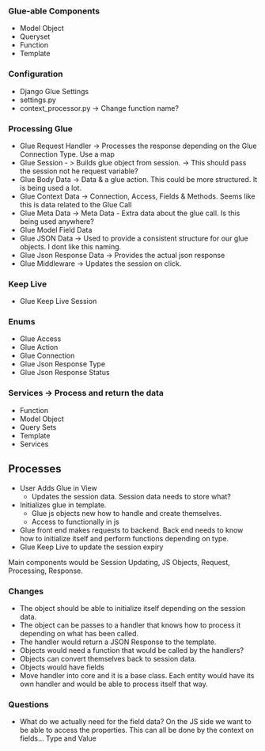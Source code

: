 ### Glue-able Components
- Model Object
- Queryset 
- Function 
- Template

### Configuration 
- Django Glue Settings
- settings.py
- context_processor.py -> Change function name? 

### Processing Glue
- Glue Request Handler -> Processes the response depending on the Glue Connection Type. Use a map
- Glue Session - > Builds glue object from session. -> This should pass the session not he request variable?
- Glue Body Data -> Data & a glue action. This could be more structured. It is being used a lot.
- Glue Context Data -> Connection, Access, Fields & Methods. Seems like this is data related to the Glue Call
- Glue Meta Data -> Meta Data - Extra data about the glue call. Is this being used anywhere?
- Glue Model Field Data
- Glue JSON Data -> Used to provide a consistent structure for our glue objects. I dont like this naming. 
- Glue Json Response Data -> Provides the actual json response 
- Glue Middleware -> Updates the session on click.

### Keep Live
- Glue Keep Live Session

### Enums
- Glue Access
- Glue Action 
- Glue Connection 
- Glue Json Response Type
- Glue Json Response Status

### Services -> Process and return the data
- Function
- Model Object
- Query Sets
- Template 
- Services 


## Processes
- User Adds Glue in View
  - Updates the session data. Session data needs to store what?
- Initializes glue in template.
  - Glue js objects new how to handle and create themselves. 
  - Access to functionally in js
- Glue front end makes requests to backend. Back end needs to know how to initialize itself and perform functions depending on type.
- Glue Keep Live to update the session expiry

Main components would be Session Updating, JS Objects, Request, Processing, Response.

### Changes
- The object should be able to initialize itself depending on the session data. 
- The object can be passes to a handler that knows how to process it depending on what has been called.
- The handler would return a JSON Response to the template. 
- Objects would need a function that would be called by the handlers?
- Objects can convert themselves back to session data.
- Objects would have fields 
- Move handler into core and it is a base class. Each entity would have its own handler and would be able to process itself that way.

### Questions
- What do we actually need for the field data? On the JS side we want to be able to access the properties. 
This can all be done by the context on fields... Type and Value